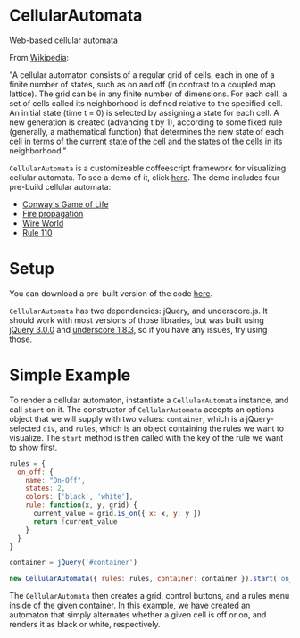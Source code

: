 # CellularAutomata
Web-based cellular automata

From [Wikipedia](https://en.wikipedia.org/wiki/Cellular_automaton):

"A cellular automaton consists of a regular grid of cells, each in one of a finite number of states, such as on and off (in contrast to a coupled map lattice). The grid can be in any finite number of dimensions. For each cell, a set of cells called its neighborhood is defined relative to the specified cell. An initial state (time t = 0) is selected by assigning a state for each cell. A new generation is created (advancing t by 1), according to some fixed rule (generally, a mathematical function) that determines the new state of each cell in terms of the current state of the cell and the states of the cells in its neighborhood."

`CellularAutomata` is a customizeable coffeescript framework for visualizing cellular automata. To see a demo of it, click [here](https://monkeylizard.github.io/cellular_automata/). The demo includes four pre-build cellular automata:

* [Conway's Game of Life](https://en.wikipedia.org/wiki/Conway%27s_Game_of_Life)
* [Fire propagation](http://pcg.wikidot.com/pcg-algorithm:fire-propagation)
* [Wire World](https://en.wikipedia.org/wiki/Wireworld)
* [Rule 110](https://en.wikipedia.org/wiki/Rule_110)

# Setup

You can download a pre-built version of the code [here](https://github.com/monkeylizard/cellular_automata/blob/master/build/cellular_automata.js).

`CellularAutomata` has two dependencies: jQuery, and underscore.js. It should work with most versions of those libraries, but was built using [jQuery 3.0.0](https://code.jquery.com/jquery-3.0.0.min.js) and [underscore 1.8.3](https://cdnjs.cloudflare.com/ajax/libs/underscore.js/1.8.3/underscore-min.js), so if you have any issues, try using those.

# Simple Example

To render a cellular automaton, instantiate a `CellularAutomata` instance, and call `start` on it. The constructor of `CellularAutomata` accepts an options object that we will supply with two values: `container`, which is a jQuery-selected `div`, and `rules`, which is an object containing the rules we want to visualize. The `start` method is then called with the key of the rule we want to show first.

```javascript
rules = {
  on_off: {
    name: "On-Off",
    states: 2,
    colors: ['black', 'white'],
    rule: function(x, y, grid) {
      current_value = grid.is_on({ x: x, y: y })
      return !current_value
    }
  }
}

container = jQuery('#container')

new CellularAutomata({ rules: rules, container: container }).start('on_off')
```

The `CellularAutomata` then creates a grid, control buttons, and a rules menu inside of the given container. In this example, we have created an automaton that simply alternates whether a given cell is off or on, and renders it as black or white, respectively.
